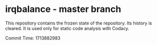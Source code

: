# irqbalance - master branch

This repository contains the frozen state of the repository.
Its history is cleared. It is used only for static code
analysis with Codacy.

Commit Time: 1713882983